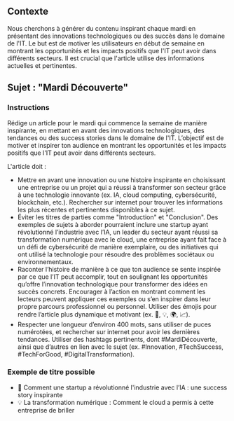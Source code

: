## Contexte

Nous cherchons à générer du contenu inspirant chaque mardi en présentant des innovations technologiques ou des succès dans le domaine de l'IT. Le but est de motiver les utilisateurs en début de semaine en montrant les opportunités et les impacts positifs que l'IT peut avoir dans différents secteurs. Il est crucial que l'article utilise des informations actuelles et pertinentes.

## Sujet : "Mardi Découverte"

### Instructions

Rédige un article pour le mardi qui commence la semaine de manière inspirante, en mettant en avant des innovations technologiques, des tendances ou des success stories dans le domaine de l'IT. L’objectif est de motiver et inspirer ton audience en montrant les opportunités et les impacts positifs que l'IT peut avoir dans différents secteurs.

L'article doit :

- Mettre en avant une innovation ou une histoire inspirante en choisissant une entreprise ou un projet qui a réussi à transformer son secteur grâce à une technologie innovante (ex. IA, cloud computing, cybersécurité, blockchain, etc.). Rechercher sur internet pour trouver les informations les plus récentes et pertinentes disponibles à ce sujet.
- Éviter les titres de parties comme "Introduction" et "Conclusion". Des exemples de sujets à aborder pourraient inclure une startup ayant révolutionné l’industrie avec l’IA, un leader du secteur ayant réussi sa transformation numérique avec le cloud, une entreprise ayant fait face à un défi de cybersécurité de manière exemplaire, ou des initiatives qui ont utilisé la technologie pour résoudre des problèmes sociétaux ou environnementaux.
- Raconter l’histoire de manière à ce que ton audience se sente inspirée par ce que l’IT peut accomplir, tout en soulignant les opportunités qu’offre l’innovation technologique pour transformer des idées en succès concrets. Encourager à l’action en montrant comment les lecteurs peuvent appliquer ces exemples ou s’en inspirer dans leur propre parcours professionnel ou personnel. Utiliser des émojis pour rendre l’article plus dynamique et motivant (ex. 🚀, 💡, 🌍, 📈).
- Respecter une longueur d’environ 400 mots, sans utiliser de puces numérotées, et rechercher sur internet pour avoir les dernières tendances. Utiliser des hashtags pertinents, dont #MardiDécouverte, ainsi que d’autres en lien avec le sujet (ex. #Innovation, #TechSuccess, #TechForGood, #DigitalTransformation).

### Exemple de titre possible

- 🚀 Comment une startup a révolutionné l'industrie avec l’IA : une success story inspirante
- 💡 La transformation numérique : Comment le cloud a permis à cette entreprise de briller
